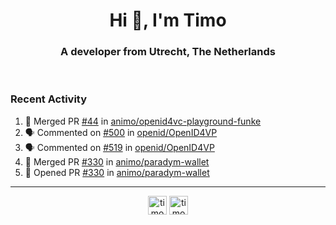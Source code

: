 <h1 align="center">Hi 👋, I'm Timo</h1>
<h3 align="center">A developer from Utrecht, The Netherlands</h3>
<br/>
<!-- https://github.com/rahuldkjain/github-profile-readme-generator --!>

<!--  <p align="left"><img src="https://github-readme-stats.vercel.app/api?username=timoglastra&show_icons=true&count_private=true&" alt="timoglastra" /></p> --!>

<!--
Github language stats
<p align="left"><img src="https://github-readme-stats.vercel.app/api/top-langs/?username=timoglastra&layout=compact" alt="timoglastra" /><p>
-->

<!-- Codestats language stats -->
<!-- <p align="left"><img src="https://codestats-readme.vercel.app/api/top-langs/?username=timoglastra&layout=compact&language_count=12" alt="timoglastra" /><p>    --!>
  
<h3>Recent Activity</h3>

<!--START_SECTION:activity-->
1. 🎉 Merged PR [#44](https://github.com/animo/openid4vc-playground-funke/pull/44) in [animo/openid4vc-playground-funke](https://github.com/animo/openid4vc-playground-funke)
2. 🗣 Commented on [#500](https://github.com/openid/OpenID4VP/pull/500#issuecomment-2799948717) in [openid/OpenID4VP](https://github.com/openid/OpenID4VP)
3. 🗣 Commented on [#519](https://github.com/openid/OpenID4VP/issues/519#issuecomment-2799948065) in [openid/OpenID4VP](https://github.com/openid/OpenID4VP)
4. 🎉 Merged PR [#330](https://github.com/animo/paradym-wallet/pull/330) in [animo/paradym-wallet](https://github.com/animo/paradym-wallet)
5. 💪 Opened PR [#330](https://github.com/animo/paradym-wallet/pull/330) in [animo/paradym-wallet](https://github.com/animo/paradym-wallet)
<!--END_SECTION:activity-->

---

<p align="center">
<a href="https://twitter.com/timoglastra" target="blank"><img align="center" src="https://cdn.jsdelivr.net/npm/simple-icons@3.0.1/icons/twitter.svg" alt="timoglastra" height="30" width="30" /></a>
<a href="https://linkedin.com/in/timoglastra" target="blank"><img align="center" src="https://cdn.jsdelivr.net/npm/simple-icons@3.0.1/icons/linkedin.svg" alt="timoglastra" height="30" width="30" /></a>
</p>



